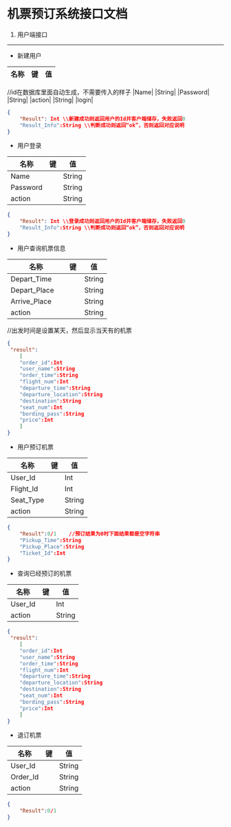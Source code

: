 机票预订系统接口文档
================

1. 用户端接口
-----------
- 新建用户

| 名称           | 键            | 值    |
| ------------- | ------------- | ----- |
//id在数据库里面自动生成，不需要传入的样子
|Name|      |String|
|Password|  |String|
|action|    |String|    |login|
``` JSON
{
    "Result": Int \\新建成功则返回用户的Id并客户端储存，失败返回0
    "Result_Info":String \\判断成功则返回“ok”，否则返回对应说明
}
```

- 用户登录

| 名称           | 键            | 值    |
| ------------- | ------------- | ----- |
|Name|      |String|
|Password|  |String|
|action|    |String|    |signup|

``` JSON
{
    "Result": Int \\登录成功则返回用户的Id并客户端储存，失败返回0
    "Result_Info":String \\判断成功则返回“ok”，否则返回对应说明
}
```

- 用户查询机票信息

| 名称           | 键            | 值    |
| ------------- | ------------- | ----- |
| Depart_Time       |       |String|
| Depart_Place      |       |String|
| Arrive_Place      |       |String|
| action |                  |String|    |search_flight|

//出发时间是设置某天，然后显示当天有的机票

``` JSON
{
 "result":
    [
    "order_id":Int
    "user_name":String
    "order_time":String
    "flight_num":Int
    "departure_time":String
    "departure_location":String
    "destination":String
    "seat_num":Int
    "bording_pass":String
    "price":Int
    ]
}
```

- 用户预订机票

| 名称           | 键            | 值    |
| ------------- | ------------- | ----- |
|User_Id|      |Int|
|Flight_Id|    |Int|
|Seat_Type|    |String|
|action|       |String|    |book|

``` JSON
{
    "Result":0/1    //预订结果为0时下面结果都是空字符串
    "Pickup_Time":String
    "Pickup_Place":String
    "Ticket_Id":Int
}
```

- 查询已经预订的机票  

| 名称           | 键            | 值    |
| ------------- | ------------- | ----- |
|User_Id||Int|
|action|       |String|    |search_ticket|

``` JSON
{
 "result":
    [
    "order_id":Int
    "user_name":String
    "order_time":String
    "flight_num":Int
    "departure_time":String
    "departure_location":String
    "destination":String
    "seat_num":Int
    "bording_pass":String
    "price":Int
    ]
}
```

- 退订机票

| 名称           | 键            | 值    |
| ------------- | ------------- | ----- |
|User_Id|      |String|
|Order_Id|     |String|
|action|       |String|    |delete|

``` JSON
{
    "Result":0/1
}
```

